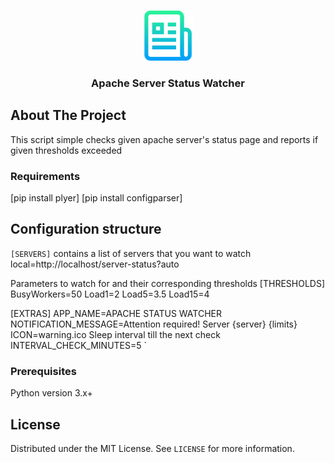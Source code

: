 <!-- PROJECT LOGO -->
<br />
<p align="center">
  <a href="https://github.com/othneildrew/Best-README-Template">
    <img src="images/logo.png" alt="Logo" width="80" height="80">
  </a>

  <h3 align="center">Apache Server Status Watcher</h3>



<!-- ABOUT THE PROJECT -->
## About The Project

This script simple checks given apache server's status page and reports if given thresholds exceeded 

### Requirements

[pip install plyer]
[pip install configparser]


<!-- GETTING STARTED -->
## Configuration structure
`[SERVERS]`
 contains a list of servers that you want to watch
local=http://localhost/server-status?auto

Parameters to watch for and their corresponding thresholds
[THRESHOLDS]
BusyWorkers=50
Load1=2
Load5=3.5
Load15=4

[EXTRAS]
APP_NAME=APACHE STATUS WATCHER
NOTIFICATION_MESSAGE=Attention required! Server {server} {limits}
ICON=warning.ico
 Sleep interval till the next check
INTERVAL_CHECK_MINUTES=5
`

### Prerequisites

Python version 3.x+

<!-- LICENSE -->
## License

Distributed under the MIT License. See `LICENSE` for more information.
